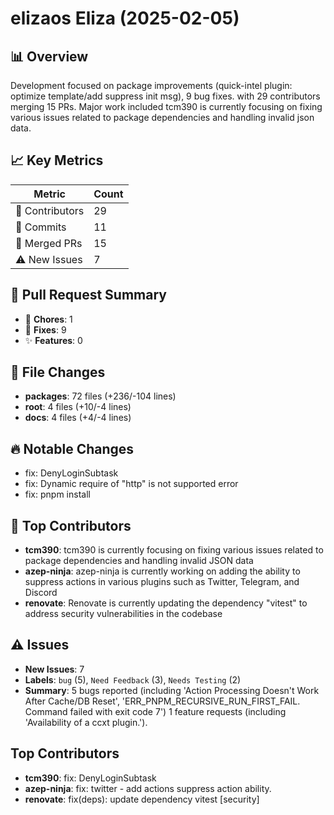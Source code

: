 # elizaos Eliza (2025-02-05)
    
## 📊 Overview
Development focused on package improvements (quick-intel plugin: optimize template/add suppress init msg), 9 bug fixes. with 29 contributors merging 15 PRs. Major work included tcm390 is currently focusing on fixing various issues related to package dependencies and handling invalid json data.

## 📈 Key Metrics
| Metric | Count |
|---------|--------|
| 👥 Contributors | 29 |
| 📝 Commits | 11 |
| 🔄 Merged PRs | 15 |
| ⚠️ New Issues | 7 |

## 🔄 Pull Request Summary
- 🧹 **Chores**: 1
- 🐛 **Fixes**: 9
- ✨ **Features**: 0

## 📁 File Changes
- **packages**: 72 files (+236/-104 lines)
- **root**: 4 files (+10/-4 lines)
- **docs**: 4 files (+4/-4 lines)

## 🔥 Notable Changes
- fix: DenyLoginSubtask
- fix: Dynamic require of "http" is not supported error
- fix: pnpm install

## 👥 Top Contributors
- **tcm390**: tcm390 is currently focusing on fixing various issues related to package dependencies and handling invalid JSON data
- **azep-ninja**: azep-ninja is currently working on adding the ability to suppress actions in various plugins such as Twitter, Telegram, and Discord
- **renovate**: Renovate is currently updating the dependency "vitest" to address security vulnerabilities in the codebase

## ⚠️ Issues
- **New Issues**: 7
- **Labels**: `bug` (5), `Need Feedback` (3), `Needs Testing` (2)
- **Summary**: 5 bugs reported (including 'Action Processing Doesn't Work After Cache/DB Reset', 'ERR_PNPM_RECURSIVE_RUN_FIRST_FAIL.  Command failed with exit code 7') 1 feature requests (including 'Availability of a ccxt plugin.').

## Top Contributors
- **tcm390**: fix: DenyLoginSubtask
- **azep-ninja**: fix: twitter - add actions suppress action ability.
- **renovate**: fix(deps): update dependency vitest [security]